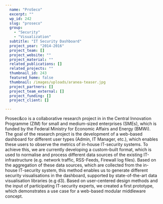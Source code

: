 ```yaml
---
  name: "ProSeco"
  excerpt: ""
  wp_id: 242
  slug: "proseco"
  group: 
    - "Security"
    - "Visualization"
  subtitle: "IT Security Dashboard"
  project_year: "2014-2016"
  project_team: []
  project_website: ""
  project_material: ""
  related_publications: []
  related_projects: ""
  thumbnail_id: 243
  featured_home: false
  thumbnail: /images/uploads/aranea-teaser.jpg
  project_partners: []
  project_team_external: []
  project_funding: []
  project_client: []

---
```

Prosec&co is a collaborative research project in in the Central Innovation Programme (ZIM) for small and medium-sized enterprises (SMEs), which is funded by the Federal Ministry for Economic Affairs and Energy (BMWi). The goal of the research project is the development of a web-based dashboard for different user types (Admin, IT Manager, etc.), which enables these users to observe the metrics of in-house IT-security systems. To achieve this, we are currently developing a custom-built format, which is used to normalise and process different data sources of the existing IT-infrastructure (e.g. network traffic, RSS-Feeds, Firewall log files). Based on the aggregation of these data sources, which are collected from the in-house IT-security system, this method enables us to generate different security visualisations in the dashboard, supported by state-of-the-art data visualisation libraries (e.g d3). Based on user-centered design methods and the input of participating IT-security experts, we created a first prototype, which demonstrates a use case for a web-based modular middleware concept.
